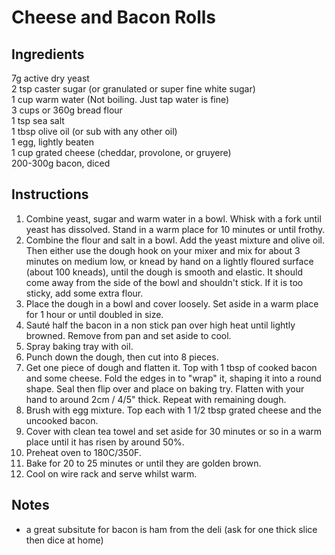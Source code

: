 # Cheese and Bacon Rolls

## Ingredients

7g active dry yeast  
2 tsp caster sugar (or granulated or super fine white sugar)  
1 cup warm water (Not boiling. Just tap water is fine)  
3 cups or 360g bread flour  
1 tsp sea salt  
1 tbsp olive oil (or sub with any other oil)  
1 egg, lightly beaten  
1 cup grated cheese (cheddar, provolone, or gruyere)  
200-300g bacon, diced 

## Instructions
1. Combine yeast, sugar and warm water in a bowl. Whisk with a fork until yeast has dissolved. Stand in a warm place for 10 minutes or until frothy.
1. Combine the flour and salt in a bowl. Add the yeast mixture and olive oil. Then either use the dough hook on your mixer and mix for about 3 minutes on medium low, or knead by hand on a lightly floured surface (about 100 kneads), until the dough is smooth and elastic. It should come away from the side of the bowl and shouldn't stick. If it is too sticky, add some extra flour.
1. Place the dough in a bowl and cover loosely. Set aside in a warm place for 1 hour or until doubled in size.
1. Sauté half the bacon in a non stick pan over high heat until lightly browned. Remove from pan and set aside to cool.
1. Spray baking tray with oil.
1. Punch down the dough, then cut into 8 pieces.
1. Get one piece of dough and flatten it. Top with 1 tbsp of cooked bacon and some cheese. Fold the edges in to "wrap" it, shaping it into a round shape. Seal then flip over and place on baking try. Flatten with your hand to around 2cm / 4/5" thick. Repeat with remaining dough.
1. Brush with egg mixture. Top each with 1 1/2 tbsp grated cheese and the uncooked bacon.
1. Cover with clean tea towel and set aside for 30 minutes or so in a warm place until it has risen by around 50%.
1. Preheat oven to 180C/350F.
1. Bake for 20 to 25 minutes or until they are golden brown. 
1. Cool on wire rack and serve whilst warm.

## Notes
* a great subsitute for bacon is ham from the deli (ask for one thick slice then dice at home)
